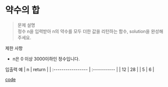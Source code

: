 # 약수의 합

>문제 설명<br>
정수 n을 입력받아 n의 약수를 모두 더한 값을 리턴하는 함수, solution을 완성해주세요.

제한 사항
- n은 0 이상 3000이하인 정수입니다.

입출력 예
| n | return | 
| :----------------- | :-----------  | 
| 12 | 28 | 
| 5 | 6 | 

[code]()